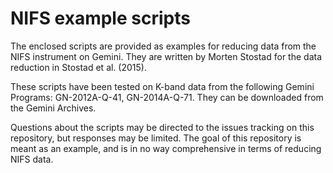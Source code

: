 # NIFS example scripts

The enclosed scripts are provided as examples for reducing data from the NIFS instrument on Gemini. They are written by Morten Stostad for the data reduction in Stostad et al. (2015).

These scripts have been tested on K-band data from the following Gemini Programs: GN-2012A-Q-41, GN-2014A-Q-71. They can be downloaded from the Gemini Archives.

Questions about the scripts may be directed to the issues tracking on this repository, but responses may be limited. The goal of this repository is meant as an example, and is in no way comprehensive in terms of reducing NIFS data.


